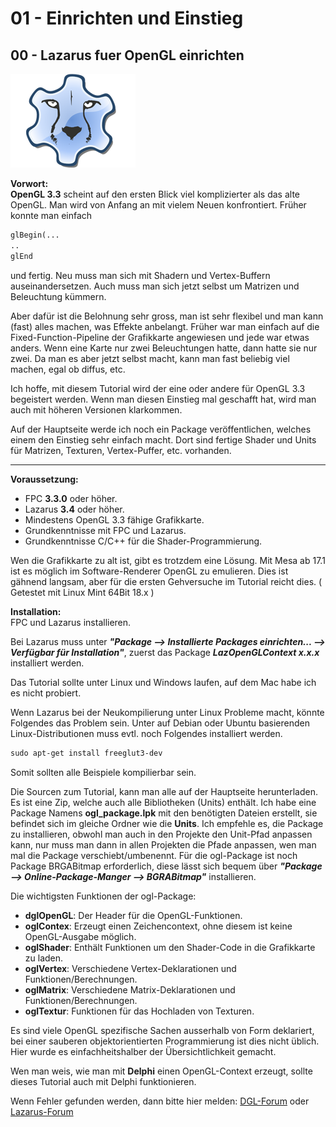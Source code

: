 # 01 - Einrichten und Einstieg
## 00 - Lazarus fuer OpenGL einrichten

![image.png](image.png)

**Vorwort:**<br>
**OpenGL 3.3** scheint auf den ersten Blick viel komplizierter als das alte OpenGL.
Man wird von Anfang an mit vielem Neuen konfrontiert.
Früher konnte man einfach

```pascal
glBegin(...
..
glEnd
```

und fertig.
Neu muss man sich mit Shadern und Vertex-Buffern auseinandersetzen.
Auch muss man sich jetzt selbst um Matrizen und Beleuchtung kümmern.

Aber dafür ist die Belohnung sehr gross, man ist sehr flexibel und man kann (fast) alles machen, was Effekte anbelangt.
Früher war man einfach auf die Fixed-Function-Pipeline der Grafikkarte angewiesen und jede war etwas anders.
Wenn eine Karte nur zwei Beleuchtungen hatte, dann hatte sie nur zwei.
Da man es aber jetzt selbst macht, kann man fast beliebig viel machen, egal ob diffus, etc.

Ich hoffe, mit diesem Tutorial wird der eine oder andere für OpenGL 3.3 begeistert werden.
Wenn man diesen Einstieg mal geschafft hat, wird man auch mit höheren Versionen klarkommen.

Auf der Hauptseite werde ich noch ein Package veröffentlichen, welches einem den Einstieg sehr einfach macht.
Dort sind fertige Shader und Units für Matrizen, Texturen, Vertex-Puffer, etc. vorhanden.

---
**Voraussetzung:**<br>
* FPC <b>3.3.0</b> oder höher. 
* Lazarus <b>3.4</b> oder höher.
* Mindestens OpenGL 3.3 fähige Grafikkarte.
* Grundkenntnisse mit FPC und Lazarus.
* Grundkenntnisse C/C++ für die Shader-Programmierung.

Wen die Grafikkarte zu alt ist, gibt es trotzdem eine Lösung. Mit Mesa ab 17.1 ist es möglich im Software-Renderer OpenGL zu emulieren.
Dies ist gähnend langsam, aber für die ersten Gehversuche im Tutorial reicht dies. ( Getestet mit Linux Mint 64Bit 18.x )

**Installation:**<br>
FPC und Lazarus installieren.

Bei Lazarus muss unter <i>**"Package --> Installierte Packages einrichten... --> Verfügbar für Installation"**</i>, zuerst das Package <i>**LazOpenGLContext x.x.x**</i> installiert werden.

Das Tutorial sollte unter Linux und Windows laufen, auf dem Mac habe ich es nicht probiert.

Wenn Lazarus bei der Neukompilierung unter Linux Probleme macht, könnte Folgendes das Problem sein.
Unter auf Debian oder Ubuntu basierenden Linux-Distributionen muss evtl. noch Folgendes installiert werden.

```pascal
sudo apt-get install freeglut3-dev
```

Somit sollten alle Beispiele kompilierbar sein.

Die Sourcen zum Tutorial, kann man alle auf der Hauptseite herunterladen.
Es ist eine Zip, welche auch alle Bibliotheken (Units) enthält.
Ich habe eine Package Namens **ogl_package.lpk** mit den benötigten Dateien erstellt, sie befindet sich im gleiche Ordner wie die **Units**.  Ich empfehle es, die Package zu installieren,
obwohl man auch in den Projekte den Unit-Pfad anpassen kann, nur muss man dann in allen Projekten die Pfade anpassen, wen man mal die Package verschiebt/umbenennt.
Für die ogl-Package ist noch Package BRGABitmap erforderlich, diese lässt sich bequem über <i>**"Package --> Online-Package-Manger --> BGRABitmap"**</i> installieren.

Die wichtigsten Funktionen der ogl-Package:
* **dglOpenGL**: Der Header für die OpenGL-Funktionen.
* **oglContex**: Erzeugt einen Zeichencontext, ohne diesem ist keine OpenGL-Ausgabe möglich.
* **oglShader**: Enthält Funktionen um den Shader-Code in die Grafikkarte zu laden.
* **oglVertex**: Verschiedene Vertex-Deklarationen und Funktionen/Berechnungen.
* **oglMatrix**: Verschiedene Matrix-Deklarationen und Funktionen/Berechnungen.
* **oglTextur**: Funktionen für das Hochladen von Texturen.


Es sind viele OpenGL spezifische Sachen ausserhalb von Form deklariert, bei einer sauberen objektorientierten Programmierung ist dies nicht üblich.
Hier wurde es einfachheitshalber der Übersichtlichkeit gemacht.

Wen man weis, wie man mit **Delphi** einen OpenGL-Context erzeugt, sollte dieses Tutorial auch mit Delphi funktionieren.

Wenn Fehler gefunden werden, dann bitte hier melden:
<a href="https://delphigl.com/forum/viewtopic.php?f=14&t=11566 ">DGL-Forum</a>
oder
<a href="http://www.lazarusforum.de/viewtopic.php?f=29&t=11373&hilit=opengl+tutorial ">Lazarus-Forum</a>

